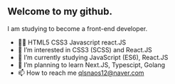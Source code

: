 ## Welcome to my github.

I am studying to become 
a front-end developer.

- 👐🏻 HTML5 CSS3 Javascript react.JS
- 👀 I’m interested in CSS3 (SCSS) and React.JS
- 🌱 I’m currently studying JavaScript (ES6), React.JS
- 💞️ I’m planning to learn Next.JS, Typescipt, Golang
- 📫 How to reach me
     qlsnaos12@naver.com
 

